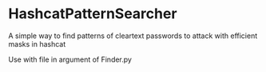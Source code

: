 # HashcatPatternSearcher
A simple way to find patterns of cleartext passwords to attack with efficient masks in hashcat

Use with file in argument of Finder.py
